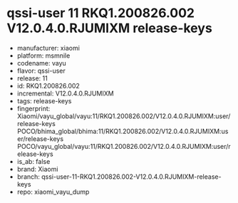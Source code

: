 # qssi-user 11 RKQ1.200826.002 V12.0.4.0.RJUMIXM release-keys
- manufacturer: xiaomi
- platform: msmnile
- codename: vayu
- flavor: qssi-user
- release: 11
- id: RKQ1.200826.002
- incremental: V12.0.4.0.RJUMIXM
- tags: release-keys
- fingerprint: Xiaomi/vayu_global/vayu:11/RKQ1.200826.002/V12.0.4.0.RJUMIXM:user/release-keys
POCO/bhima_global/bhima:11/RKQ1.200826.002/V12.0.4.0.RJUMIXM:user/release-keys
POCO/vayu_global/vayu:11/RKQ1.200826.002/V12.0.4.0.RJUMIXM:user/release-keys
- is_ab: false
- brand: Xiaomi
- branch: qssi-user-11-RKQ1.200826.002-V12.0.4.0.RJUMIXM-release-keys
- repo: xiaomi_vayu_dump
